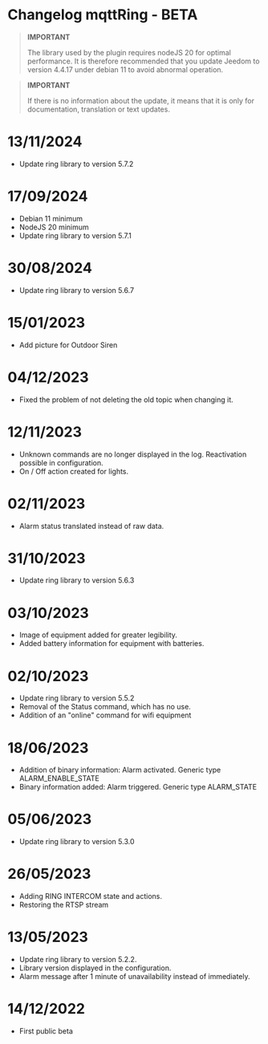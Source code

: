 # Changelog mqttRing - BETA

>**IMPORTANT**
>
>The library used by the plugin requires nodeJS 20 for optimal performance.
>It is therefore recommended that you update Jeedom to version 4.4.17 under debian 11 to avoid abnormal operation.

>**IMPORTANT**
>
>If there is no information about the update, it means that it is only for documentation, translation or text updates.

# 13/11/2024
- Update ring library to version 5.7.2

# 17/09/2024
- Debian 11 minimum
- NodeJS 20 minimum
- Update ring library to version 5.7.1

# 30/08/2024
- Update ring library to version 5.6.7

# 15/01/2023
- Add picture for Outdoor Siren

# 04/12/2023
- Fixed the problem of not deleting the old topic when changing it.

# 12/11/2023
- Unknown commands are no longer displayed in the log. Reactivation possible in configuration.
- On / Off action created for lights.

# 02/11/2023
- Alarm status translated instead of raw data.

# 31/10/2023
- Update ring library to version 5.6.3

# 03/10/2023
- Image of equipment added for greater legibility.
- Added battery information for equipment with batteries.

# 02/10/2023
- Update ring library to version 5.5.2
- Removal of the Status command, which has no use.
- Addition of an "online" command for wifi equipment

# 18/06/2023
- Addition of binary information: Alarm activated. Generic type ALARM_ENABLE_STATE
- Binary information added: Alarm triggered. Generic type ALARM_STATE

# 05/06/2023
- Update ring library to version 5.3.0

# 26/05/2023
- Adding RING INTERCOM state and actions.
- Restoring the RTSP stream

# 13/05/2023
- Update ring library to version 5.2.2.
- Library version displayed in the configuration.
- Alarm message after 1 minute of unavailability instead of immediately.

# 14/12/2022
- First public beta
